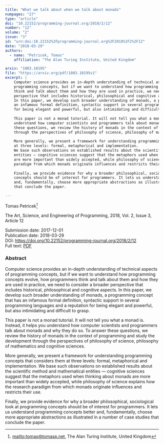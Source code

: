 ```yaml
---
title: "What we talk about when we talk about monads"
numpages: "27"
type: "article"
doi: "10.22152/programming-journal.org/2018/2/12"
number: "12"
volume: "2"
issue: "3"
id: "urn:doi:10.22152%2Fprogramming-journal.org%2F2018%2F2%2F12"
date: "2018-03-29"
authors: 
  - name: "Petricek, Tomas"
    affiliation: "The Alan Turing Institute, United Kingdom"

arxiv: "1803.10195"
file: "https://arxiv.org/pdf/1803.10195v1"
excerpt: |
    Computer science provides an in-depth understanding of technical aspects of
    programming concepts, but if we want to understand how programming concepts evolve, how programmers 
    think and talk about them and how they are used in practice, we need to consider a broader 
    perspective that includes historical, philosophical and cognitive aspects.
    In this paper, we develop such broader understanding of monads, a programming concept that has 
    an infamous formal definition, syntactic support in several programming languages and a reputation 
    for being elegant and powerful, but also intimidating and difficult to grasp. 
    
    This paper is not a monad tutorial. It will not tell you what a monad is. Instead, it helps you 
    understand how computer scientists and programmers talk about monads and why they do so. To answer 
    these questions, we review the history of monads in the context of programming and study the development
    through the perspectives of philosophy of science, philosophy of mathematics and cognitive sciences.
    
    More generally, we present a framework for understanding programming concepts that considers them 
    at three levels: formal, metaphorical and implementation. 
    We base such observations on established results about the scientific method and mathematical 
    entities — cognitive sciences suggest that the metaphors used when thinking about monads
    are more important than widely accepted, while philosophy of science explains how the research 
    paradigm from which monads originate influences and restricts their use. 
    
    Finally, we provide evidence for why a broader philosophical, sociological look at programming 
    concepts should be of interest for programmers. It lets us understand programming concepts better 
    and, fundamentally, choose more appropriate abstractions as illustrated in a number of case studies
    that conclude the paper.

---
```

Tomas Petricek[^1]

The Art, Science, and Engineering of Programming, 2018, Vol. 2, Issue 3, Article 12

Submission date: 2017-12-01  
Publication date: 2018-03-29  
DOI: <https://doi.org/10.22152/programming-journal.org/2018/2/12>  
Full text: [PDF](https://arxiv.org/pdf/1803.10195v1)  


### Abstract
Computer science provides an in-depth understanding of technical aspects of
programming concepts, but if we want to understand how programming concepts evolve, how programmers 
think and talk about them and how they are used in practice, we need to consider a broader 
perspective that includes historical, philosophical and cognitive aspects.
In this paper, we develop such broader understanding of monads, a programming concept that has 
an infamous formal definition, syntactic support in several programming languages and a reputation 
for being elegant and powerful, but also intimidating and difficult to grasp. 

This paper is not a monad tutorial. It will not tell you what a monad is. Instead, it helps you 
understand how computer scientists and programmers talk about monads and why they do so. To answer 
these questions, we review the history of monads in the context of programming and study the development
through the perspectives of philosophy of science, philosophy of mathematics and cognitive sciences.

More generally, we present a framework for understanding programming concepts that considers them 
at three levels: formal, metaphorical and implementation. 
We base such observations on established results about the scientific method and mathematical 
entities — cognitive sciences suggest that the metaphors used when thinking about monads
are more important than widely accepted, while philosophy of science explains how the research 
paradigm from which monads originate influences and restricts their use. 

Finally, we provide evidence for why a broader philosophical, sociological look at programming 
concepts should be of interest for programmers. It lets us understand programming concepts better 
and, fundamentally, choose more appropriate abstractions as illustrated in a number of case studies
that conclude the paper.



[^1]: <mailto:tomas@tomasp.net>, The Alan Turing Institute, United Kingdom
